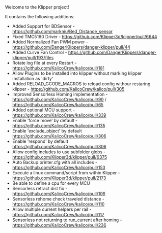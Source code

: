 Welcome to the Klipper project!

It contains the following additions:
- Added Support for BDSensor - https://github.com/markniu/Bed_Distance_sensor
- Fixed TMC5160 Driver - https://github.com/Klipper3d/klipper/pull/6644
- Added Normalized Fan PWM power - https://github.com/DangerKlippers/danger-klipper/pull/44
- Added Curve Fan Control - https://github.com/DangerKlippers/danger-klipper/pull/193/files
- Rotate log file at every Restart - https://github.com/KalicoCrew/kalico/pull/181
- Allow Plugins to be installed into klipper without marking klipper installation as 'dirty'
- Added RELOAD_GCODE_MACROS to reload config withour restaring klipper - https://github.com/KalicoCrew/kalico/pull/305
- Improved Sensorless Homing implementation - https://github.com/KalicoCrew/kalico/pull/90 / https://github.com/KalicoCrew/kalico/pull/65
- Added optional MCU support - https://github.com/KalicoCrew/kalico/pull/339
- Enable 'force move' by default - https://github.com/KalicoCrew/kalico/pull/135
- Enable 'exclude_object' by default https://github.com/KalicoCrew/kalico/pull/306
- Enable 'respond' by default https://github.com/KalicoCrew/kalico/pull/306
- Allow config includes to use subfolder globs - https://github.com/Klipper3d/klipper/pull/6375
- Auto Backup printer.cfg with all includes - https://github.com/KalicoCrew/kalico/pull/153
- Execute a linux command/script from within Klipper - https://github.com/Klipper3d/klipper/pull/2173
- Be able to define a cpu for every MCU
- Sensorless retract dist fix - https://github.com/KalicoCrew/kalico/pull/109
- Sensorless rehome check traveled distance - https://github.com/KalicoCrew/kalico/pull/110
- Allow multiple current helpers per rail - https://github.com/KalicoCrew/kalico/pull/117
- Sensorless not returning to run_current after homing - https://github.com/KalicoCrew/kalico/pull/236